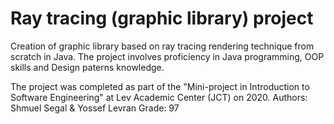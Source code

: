# Ray tracing (graphic library) project
Creation of graphic library based on ray tracing rendering technique from scratch in Java.
The project involves proficiency in Java programming, OOP skills and Design paterns knowledge.

The project was completed as part of the "Mini-project in Introduction to Software Engineering" at Lev Academic Center (JCT) on 2020.
Authors: Shmuel Segal & Yossef Levran
Grade: 97
